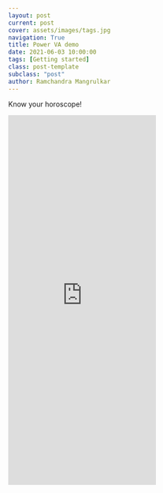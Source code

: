 ```yaml
---
layout: post
current: post
cover: assets/images/tags.jpg
navigation: True
title: Power VA demo
date: 2021-06-03 10:00:00
tags: [Getting started]
class: post-template
subclass: "post"
author: Ramchandra Mangrulkar
---
```


Know your horoscope!

<div>
<iframe src="https://web.powerva.microsoft.com/webchat/bots/d2227edd-ef7b-420e-8c41-514ac7a021bb" frameborder="0" height=750px></iframe>
  </div>
<br> 
<br>
  

  
